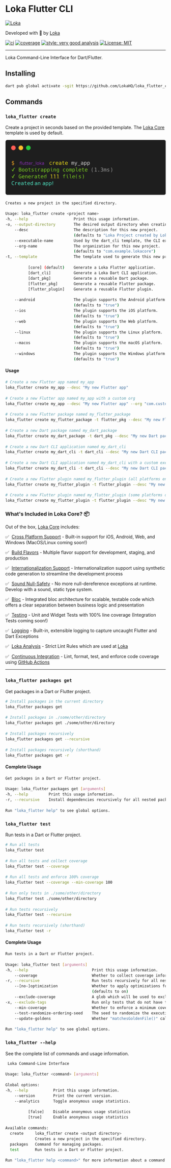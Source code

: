 # Loka Flutter CLI

[![Loka][logo]][loka_link]

Developed with 💙 by [Loka][loka_link]

[![ci][ci_badge]][ci_link]
[![coverage][coverage_badge]][ci_link]
[![style: very good analysis][loka_flutter_analysis_badge]][loka_flutter_analysis_link]
[![License: MIT][license_badge]][license_link]

---

Loka Command-Line Interface for Dart/Flutter.

## Installing

```sh
dart pub global activate -sgit https://github.com/LokaHQ/loka_flutter_cli
```

## Commands

### `loka_flutter create`

Create a project in seconds based on the provided template. The [Loka Core][loka_flutter_core_link] template is used by default.

![Loka Create][loka_flutter_create]

```sh
Creates a new project in the specified directory.

Usage: loka_flutter create <project name>
-h, --help                    Print this usage information.
-o, --output-directory        The desired output directory when creating a new project.
    --desc                    The description for this new project.
                              (defaults to "Loka Project created by Loka CLI.")
    --executable-name         Used by the dart_cli template, the CLI executable name (defaults to the project name)
    --org-name                The organization for this new project.
                              (defaults to "com.example.lokacore")
-t, --template                The template used to generate this new project.

          [core] (default)    Generate a Loka Flutter application.
          [dart_cli]          Generate a Loka Dart CLI application.
          [dart_pkg]          Generate a reusable Dart package.
          [flutter_pkg]       Generate a reusable Flutter package.
          [flutter_plugin]    Generate a reusable Flutter plugin.

    --android                 The plugin supports the Android platform.
                              (defaults to "true")
    --ios                     The plugin supports the iOS platform.
                              (defaults to "true")
    --web                     The plugin supports the Web platform.
                              (defaults to "true")
    --linux                   The plugin supports the Linux platform.
                              (defaults to "true")
    --macos                   The plugin supports the macOS platform.
                              (defaults to "true")
    --windows                 The plugin supports the Windows platform.
                              (defaults to "true")
```

#### Usage

```sh
# Create a new Flutter app named my_app
loka_flutter create my_app --desc "My new Flutter app"

# Create a new Flutter app named my_app with a custom org
loka_flutter create my_app --desc "My new Flutter app" --org "com.custom.org"

# Create a new Flutter package named my_flutter_package
loka_flutter create my_flutter_package -t flutter_pkg --desc "My new Flutter package"

# Create a new Dart package named my_dart_package
loka_flutter create my_dart_package -t dart_pkg --desc "My new Dart package"

# Create a new Dart CLI application named my_dart_cli
loka_flutter create my_dart_cli -t dart_cli --desc "My new Dart CLI package"

# Create a new Dart CLI application named my_dart_cli with a custom executable name
loka_flutter create my_dart_cli -t dart_cli --desc "My new Dart CLI package" --executable-name my_executable_name

# Create a new Flutter plugin named my_flutter_plugin (all platforms enabled)
loka_flutter create my_flutter_plugin -t flutter_plugin --desc "My new Flutter plugin"

# Create a new Flutter plugin named my_flutter_plugin (some platforms disabled)
loka_flutter create my_flutter_plugin -t flutter_plugin --desc "My new Flutter plugin" --windows false --macos false --linux false
```

### What's Included in Loka Core? 📦

Out of the box, [Loka Core][loka_flutter_core_link] includes:

✅&nbsp; [Cross Platform Support][flutter_cross_platform_link] - Built-in support for iOS, Android, Web, and Windows (MacOS/Linux coming soon!)

✅&nbsp; [Build Flavors][flutter_flavors_link] - Multiple flavor support for development, staging, and production

✅&nbsp; [Internationalization Support][internationalization_link] - Internationalization support using synthetic code generation to streamline the development process

✅&nbsp; [Sound Null-Safety][null_safety_link] - No more null-dereference exceptions at runtime. Develop with a sound, static type system.

✅&nbsp; [Bloc][bloc_link] - Integrated bloc architecture for scalable, testable code which offers a clear separation between business logic and presentation

✅&nbsp; [Testing][testing_link] - Unit and Widget Tests with 100% line coverage (Integration Tests coming soon!)

✅&nbsp; [Logging][logging_link] - Built-in, extensible logging to capture uncaught Flutter and Dart Exceptions

✅&nbsp; [Loka Analysis][loka_flutter_analysis_link] - Strict Lint Rules which are used at [Loka][loka_link]

✅&nbsp; [Continuous Integration][github_actions_link] - Lint, format, test, and enforce code coverage using [GitHub Actions][github_actions_link]

---

### `loka_flutter packages get`

Get packages in a Dart or Flutter project.

```sh
# Install packages in the current directory
loka_flutter packages get

# Install packages in ./some/other/directory
loka_flutter packages get ./some/other/directory

# Install packages recursively
loka_flutter packages get --recursive

# Install packages recursively (shorthand)
loka_flutter packages get -r
```

#### Complete Usage

```sh
Get packages in a Dart or Flutter project.

Usage: loka_flutter packages get [arguments]
-h, --help         Print this usage information.
-r, --recursive    Install dependencies recursively for all nested packages.

Run "loka_flutter help" to see global options.
```

### `loka_flutter test`

Run tests in a Dart or Flutter project.

```sh
# Run all tests
loka_flutter test

# Run all tests and collect coverage
loka_flutter test --coverage

# Run all tests and enforce 100% coverage
loka_flutter test --coverage --min-coverage 100

# Run only tests in ./some/other/directory
loka_flutter test ./some/other/directory

# Run tests recursively
loka_flutter test --recursive

# Run tests recursively (shorthand)
loka_flutter test -r
```

#### Complete Usage

```sh
Run tests in a Dart or Flutter project.

Usage: loka_flutter test [arguments]
-h, --help                            Print this usage information.
    --coverage                        Whether to collect coverage information.
-r, --recursive                       Run tests recursively for all nested packages.
    --[no-]optimization               Whether to apply optimizations for test performance.
                                      (defaults to on)
    --exclude-coverage                A glob which will be used to exclude files that match from the coverage.
-x, --exclude-tags                    Run only tests that do not have the specified tags.
    --min-coverage                    Whether to enforce a minimum coverage percentage.
    --test-randomize-ordering-seed    The seed to randomize the execution order of test cases within test files.
    --update-goldens                  Whether "matchesGoldenFile()" calls within your test methods should update the golden files.

Run "loka_flutter help" to see global options.
```

### `loka_flutter --help`

See the complete list of commands and usage information.

```sh
 Loka Command-Line Interface

Usage: loka_flutter <command> [arguments]

Global options:
-h, --help           Print this usage information.
    --version        Print the current version.
    --analytics      Toggle anonymous usage statistics.

          [false]    Disable anonymous usage statistics
          [true]     Enable anonymous usage statistics

Available commands:
  create     loka_flutter create <output directory>
             Creates a new project in the specified directory.
  packages   Command for managing packages.
  test       Run tests in a Dart or Flutter project.

Run "loka_flutter help <command>" for more information about a command.
```

[bloc_link]: https://bloclibrary.dev
[ci_badge]: https://github.com/LokaHQ/loka_flutter_cli/workflows/loka_flutter_cli/badge.svg
[ci_link]: https://github.com/LokaHQ/loka_flutter_cli/actions
[coverage_badge]: https://raw.githubusercontent.com/LokaHQ/loka_flutter_cli/main/coverage_badge.svg
[flutter_cross_platform_link]: https://flutter.dev/docs/development/tools/sdk/release-notes/supported-platforms
[flutter_flavors_link]: https://flutter.dev/docs/deployment/flavors
[github_actions_link]: https://github.com/features/actions
[internationalization_link]: https://flutter.dev/docs/development/accessibility-and-localization/internationalization
[license_badge]: https://img.shields.io/badge/license-MIT-blue.svg
[license_link]: https://opensource.org/licenses/MIT
[logo]: https://loka.com/images/Loka-Blue-Logo.svg
[logging_link]: https://api.flutter.dev/flutter/dart-developer/log.html
[null_safety_link]: https://flutter.dev/docs/null-safety
[testing_link]: https://flutter.dev/docs/testing
[loka_flutter_analysis_badge]: https://img.shields.io/badge/style-very_good_analysis-B22C89.svg
[loka_flutter_analysis_link]: https://pub.dev/packages/very_good_analysis
[loka_flutter_core_link]: doc/loka_flutter_core.md
[loka_flutter_create]: https://raw.githubusercontent.com/LokaHQ/loka_flutter_cli/main/doc/assets/loka_flutter_create.png
[loka_link]: https://loka.com/
